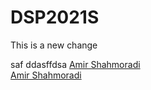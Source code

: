 # DSP2021S
This is a new change

saf
ddasffdsa
[Amir Shahmoradi](https://www.cdslab.org)  
<a href="www.cdslab.org">Amir Shahmoradi</a>  